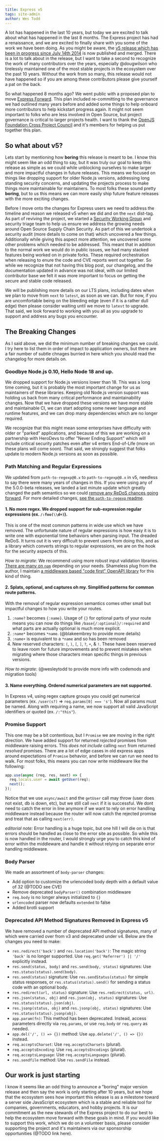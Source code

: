 ```yaml
---
title: Express v5
tags: site-admin
author: Wes Todd
---
```


A lot has happened in the last 10 years, but today we are excited to talk about what has happened in the last 8 months. The Express project has had a renaissance, and we are
excited to finally share with you some of the work we have been doing. As you might be aware, the [v5 release which has been in progress since July 14th
2014](https://github.com/expressjs/express/pull/2237) is now published and merged. There is a lot to talk about in the release, but I want to take a second to recognize the work of
many contributors over the years, especially @dougwilson who tirelessly maintained one of the most stable projects in the ecosystem over the past 10 years. Without the work from so
many, this release would not have happened so if you are among these contributors please give yourself a pat on the back. 

So what happened 8 months ago? We went public with a proposed plan to move [Express Forward](https://github.com/expressjs/discussions/issues/160). This plan included re-committing
to the governance we had outlined many years before and added some things to help onboard more contributors to help kickstart progress again. It might not seem important to folks
who are less involved in Open Source, but project governance is critical to larger projects health. I want to thank the [OpenJS Foundation Cross Project
Council](https://github.com/openjs-foundation/cross-project-council/) and it's members for helping us put together this plan. 

## So what about v5?

Lets start by mentioning how **boring** this release is meant to be. I know this might seem like an odd thing to say, but it was truly our goal to keep this release as simple as we
could while unblocking ourselves to make larger and more impactful changes in future releases. This means we focused on things like dropping support for older Node.js versions,
addressing long standing security concerns, and updating the projects process to make things more maintainable for maintainers. To most folks these sound pretty **boring**, but to
us this means we can more easily ship future feature releases with the more exciting changes.

Before I move onto the changes for Express users we need to address the timeline and reason we released v5 when we did and on the `next` dist-tag. As part of reviving the project,
we started a [Security Working Group](https://github.com/expressjs/security-wg) and security triage team to help us ensure we address the growing needs around Open Source Supply
Chain Security. As part of this we undertook a security audit (more details to come on that) which uncovered a few things. Additionally while giving this aspect more attention, we
uncovered some other problems which needed to be addressed. This meant that in addition to the normal work we would do in public issues, we had many stacked features being worked
on in private forks. These required orchestration when releasing to enure the code and CVE reports went out together. So while we recognize that not having this blog post, our
changelog, and the documentation updated in advance was not ideal, with our limited contributor base we felt it was more important to focus on getting the secure and stable code
released.

We will be publishing more details on our LTS plans, including dates when we plan to move from `next` to `latest`, as soon as we can. But for now, if you are uncomfortable being on
the bleeding edge (even if it is a rather dull edge) then please consider waiting until we move to `latest` to upgrade. That said, we look forward to working with you all as you
upgrade to support and address any bugs you encounter.

## The Breaking Changes

As I said above, we did the minimum number of breaking changes we could. I try here to list them in order of impact to application owners, but there are a fair number of subtle
chnages burried in here which you should read the changelog for more details on.

### Goodbye Node.js 0.10, Hello Node 18 and up.

We dropped support for Node.js versions lower than 18. This was a long time coming, but it is probably the most important change for us as maintainers of these libraries. Keeping old
Node.js version support was holding us back from many critical performance and maintainability changes. Now that we have dropped these versions we have more stable and maintainable
CI, we can start adopting some newer language and runtime features, and we can drop many dependencies which are no longer required.

We recognize that this might mean some enterprises have difficulty with older or "parked" applications, and because of this we are working on a partnership with HeroDevs to offer
"Never Ending Support" which will include critical security patches even after v4 enters End-of-Life (more on these plans will come soon). That said, we strongly suggest that folks
update to modern Node.js versions as soon as possible.

### Path Matching and Regular Expressions

We updated from `path-to-regexp@0.x` to `path-to-regexp@8.x` in v5, needless to say there were many years of changes in this. If you were using any of the 5.0.0-beta releases, we
landed a last minute update which greatly changed the path semantics so we could [remove any ReDoS chances going forward](https://blakeembrey.com/posts/2024-09-web-redos/). For
more detailed changes, [see the `path-to-regexp` readme](https://github.com/pillarjs/path-to-regexp?tab=readme-ov-file#express--4x).

#### 1. No more regex. We dropped support for sub-expression regular expressions (ex. `/:foo(\\d+)`).

This is one of the most common patterns in wide use which we have removed. The unfortunate nature of regular expressions is how easy it is to write one with exponential time behaviors
when parsing input. The dreaded ReDoS. It turns out it is very difficult to prevent users from doing this, and as a library which converts strings to regular expressions, we are on
the hook for the security aspects of this.

*How to migrate:* We recommend using more robust input validation libraries. [There are many on `npm`](https://www.npmjs.com/search?q=validate%20express) depending on your needs.
Shameless plug from the author, I maintain [a middleware based "code first" OpenAPI library](https://www.npmjs.com/package/@wesleytodd/openapi) for this kind of thing. 

#### 2. Splats, optional, and captures oh my. Simplified patterns for common route patterns.

With the removal of regular expression semantics comes other small but impactful changes to how you write your routes.

1. `:name?` becomes `{:name}`. Usage of `{}` for optional parts of your route means you can now do things like `/base{/:optional}/:required` and what parts are actually optional is
   much more explicit.
2. `:name*` becomes `*name`. (@blakeembrey to provide more details)
3. `:name+` is equivalent to a `*name` and so has been removed
4. New reserved characters: `(`, `)`, `[`, `]`, `?`, `+`, & `!`. These have been reserved to leave room for future improvements and to prevent mistakes when migrating where those
   characters mean specific things in previous versions.

*How to migrate:* (@wesleytodd to provide more info with codemods and migration tools) 

#### 3. Name everything. Ordered numerical parameters are not supported.

In Express v4, using regex capture groups you could get numerical parameters (ex. `/user(s?)` => `req.params[0] === 's'`). Now all params must be named. Along with requiring a
name, we now support all valid JavaScript identifiers or quoted (ex. `/:"this"`).

### Promise Support

This one may be a bit contentious, but I `Promise` we are moving in the right direction. We have added support for returned *rejected* promises from middleware raising errors. This
*does not include* calling `next` from returned *resolved* promises. There are a lot of edge cases in old express apps around expectations of `Promise` behavior, and before we can
run we need to walk. For most folks, this means you can now write middleware like the following:

```javascript
app.use(async (req, res, next) => {
  req.locals.user = await getUser(req);
  next();
});
```

Notice that we use `async/await` and the `getUser` call may throw (user does not exist, db is down, etc), but we still call `next` if it is successful. We dont need to catch the
error in line anymore if we want to rely on error handling middleware instead because the router will now catch the rejected promise and treat that as calling `next(err)`.

*editorial note:* Error handling is a huge topic, but one hill I will die on is that errors should be handled as close to the error site as possible. So while this is now handled
in the router, I would strongly urge you to catch this kind of error within the middleware and handle it without relying on separate error handling middleware.

### Body Parser

We made an assortment of `body-parser` changes:

- Add option to customize the urlencoded body depth with a default value of 32 (@TODO see CVE)
- Remove deprecated `bodyParser()` combination middleware
- `req.body` is no longer always initialized to `{}`
- `urlencoded` parser now defaults `extended` to false
- Added brotli support

### Deprecated API Method Signatures Removed in Express v5

We have removed a number of deprecated API method signatures, many of which were carried over from v3 and deprecated under v4. Below are the changes you need to make:

- `res.redirect('back')` and `res.location('back')`: The magic string `'back'` is no longer supported. Use `req.get('Referrer') || '/'` explicitly instead.
- `res.send(status, body)` and `res.send(body, status)` signatures: Use `res.status(status).send(body)`.
- `res.send(status)` signature: Use `res.sendStatus(status)` for simple status responses, or `res.status(status).send()` for sending a status code with an optional body.
- `res.redirect(url, status)` signature: Use `res.redirect(status, url)`.
- `res.json(status, obj)` and `res.json(obj, status)` signatures: Use `res.status(status).json(obj)`.
- `res.jsonp(status, obj)` and `res.jsonp(obj, status)` signatures: Use `res.status(status).jsonp(obj)`.
- `app.param(fn)`: This method has been deprecated. Instead, access parameters directly via `req.params`, or use `req.body` or `req.query` as needed.
- `app.del('/', () => {})` method: Use `app.delete('/', () => {})` instead.
- `req.acceptsCharset`: Use `req.acceptsCharsets` (plural).
- `req.acceptsEncoding`: Use `req.acceptsEncodings` (plural).
- `req.acceptsLanguage`: Use `req.acceptsLanguages` (plural).
- `res.sendfile` method: Use `res.sendFile` instead.

## Our work is just starting

I know it seems like an odd thing to announce a "boring" major version release and then say the work is only starting after 10 years, but we hope that the ecosystem sees how
important this release is as a milestone toward a server side JavaScript ecosystem which is a stable and reliable tool for companies, governments, educators, and hobby projects. It
is our commitment as the new stewards of the Express project to do our best to help the ecosystem move forward with these goals in mind. If you would like to support this work,
which we do on a volunteer basis, please consider supporting the project and it's maintainers via our sponsorship opportunities (@TODO link here).  
